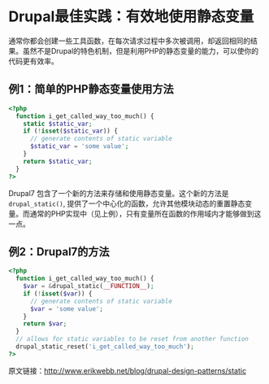Drupal最佳实践：有效地使用静态变量
=============================

通常你都会创建一些工具函数，在每次请求过程中多次被调用，却返回相同的结果。虽然不是Drupal的特色机制，但是利用PHP的静态变量的能力，可以使你的代码更有效率。

## 例1：简单的PHP静态变量使用方法

``` php
<?php
  function i_get_called_way_too_much() {
    static $static_var;
    if (!isset($static_var)) {
      // generate contents of static variable
      $static_var = 'some value';
    }
    return $static_var;
  }
?>
```

Drupal7 包含了一个新的方法来存储和使用静态变量。这个新的方法是 `drupal_static()`, 提供了一个中心化的函数，允许其他模块动态的重置静态变量。而通常的PHP实现中（见上例），只有变量所在函数的作用域内才能够做到这一点。

## 例2：Drupal7的方法

``` php
<?php
  function i_get_called_way_too_much() {
    $var = &drupal_static(__FUNCTION__);
    if (!isset($var)) {
      // generate contents of static variable
      $var = 'some value';
    }
    return $var;
  }
  // allows for static variables to be reset from another function
  drupal_static_reset('i_get_called_way_too_much');
?>
```

原文链接：http://www.erikwebb.net/blog/drupal-design-patterns/static